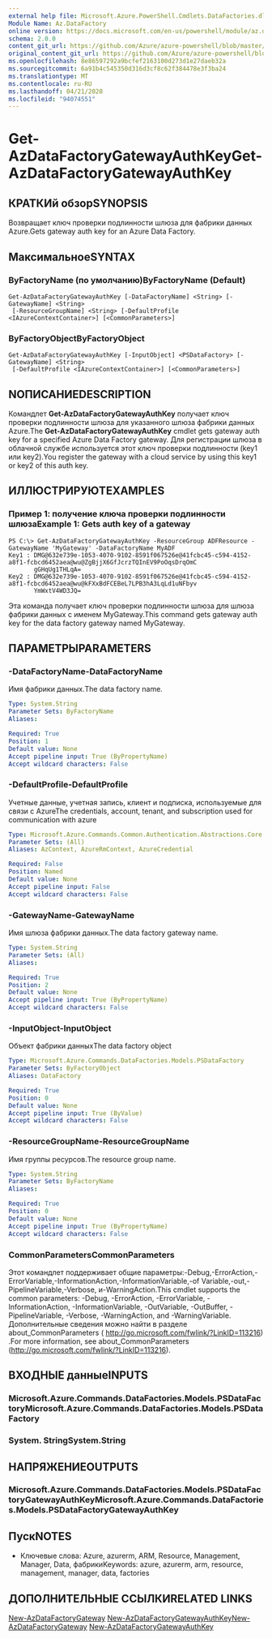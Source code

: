 ```yaml
---
external help file: Microsoft.Azure.PowerShell.Cmdlets.DataFactories.dll-Help.xml
Module Name: Az.DataFactory
online version: https://docs.microsoft.com/en-us/powershell/module/az.datafactory/get-azdatafactorygatewayauthkey
schema: 2.0.0
content_git_url: https://github.com/Azure/azure-powershell/blob/master/src/DataFactory/DataFactoryV2/help/Get-AzDataFactoryGatewayAuthKey.md
original_content_git_url: https://github.com/Azure/azure-powershell/blob/master/src/DataFactory/DataFactoryV2/help/Get-AzDataFactoryGatewayAuthKey.md
ms.openlocfilehash: 8e86597292a9bcfef2163100d273d1e27daeb32a
ms.sourcegitcommit: 6a91b4c545350d316d3cf8c62f384478e3f3ba24
ms.translationtype: MT
ms.contentlocale: ru-RU
ms.lasthandoff: 04/21/2020
ms.locfileid: "94074551"
---
```

# <span data-ttu-id="a2d77-101">Get-AzDataFactoryGatewayAuthKey</span><span class="sxs-lookup"><span data-stu-id="a2d77-101">Get-AzDataFactoryGatewayAuthKey</span></span>

## <span data-ttu-id="a2d77-102">КРАТКИй обзор</span><span class="sxs-lookup"><span data-stu-id="a2d77-102">SYNOPSIS</span></span>
<span data-ttu-id="a2d77-103">Возвращает ключ проверки подлинности шлюза для фабрики данных Azure.</span><span class="sxs-lookup"><span data-stu-id="a2d77-103">Gets gateway auth key for an Azure Data Factory.</span></span>

## <span data-ttu-id="a2d77-104">Максимальное</span><span class="sxs-lookup"><span data-stu-id="a2d77-104">SYNTAX</span></span>

### <span data-ttu-id="a2d77-105">ByFactoryName (по умолчанию)</span><span class="sxs-lookup"><span data-stu-id="a2d77-105">ByFactoryName (Default)</span></span>
```
Get-AzDataFactoryGatewayAuthKey [-DataFactoryName] <String> [-GatewayName] <String>
 [-ResourceGroupName] <String> [-DefaultProfile <IAzureContextContainer>] [<CommonParameters>]
```

### <span data-ttu-id="a2d77-106">ByFactoryObject</span><span class="sxs-lookup"><span data-stu-id="a2d77-106">ByFactoryObject</span></span>
```
Get-AzDataFactoryGatewayAuthKey [-InputObject] <PSDataFactory> [-GatewayName] <String>
 [-DefaultProfile <IAzureContextContainer>] [<CommonParameters>]
```

## <span data-ttu-id="a2d77-107">NОПИСАНИЕ</span><span class="sxs-lookup"><span data-stu-id="a2d77-107">DESCRIPTION</span></span>
<span data-ttu-id="a2d77-108">Командлет **Get-AzDataFactoryGatewayAuthKey** получает ключ проверки подлинности шлюза для указанного шлюза фабрики данных Azure.</span><span class="sxs-lookup"><span data-stu-id="a2d77-108">The **Get-AzDataFactoryGatewayAuthKey** cmdlet gets gateway auth key for a specified Azure Data Factory gateway.</span></span>
<span data-ttu-id="a2d77-109">Для регистрации шлюза в облачной службе используется этот ключ проверки подлинности (key1 или key2).</span><span class="sxs-lookup"><span data-stu-id="a2d77-109">You register the gateway with a cloud service by using this key1 or key2 of this auth key.</span></span>

## <span data-ttu-id="a2d77-110">ИЛЛЮСТРИРУЮТ</span><span class="sxs-lookup"><span data-stu-id="a2d77-110">EXAMPLES</span></span>

### <span data-ttu-id="a2d77-111">Пример 1: получение ключа проверки подлинности шлюза</span><span class="sxs-lookup"><span data-stu-id="a2d77-111">Example 1: Gets auth key of a gateway</span></span>
```
PS C:\> Get-AzDataFactoryGatewayAuthKey -ResourceGroup ADFResource -GatewayName 'MyGateway' -DataFactoryName MyADF
Key1 : DMG@632e739e-1053-4070-9102-8591f067526e@41fcbc45-c594-4152-a8f1-fcbcd6452aea@wu@ZgBjjX6GfJcrzTQInEV9PoOqsDrqOmC
       gGHqUg1THLqA=
Key2 : DMG@632e739e-1053-4070-9102-8591f067526e@41fcbc45-c594-4152-a8f1-fcbcd6452aea@wu@kFXxBdFCEBeL7LPB3hA3LqLd1uNFbyv
       YmWxtV4WD3JQ=
```

<span data-ttu-id="a2d77-112">Эта команда получает ключ проверки подлинности шлюза для шлюза фабрики данных с именем MyGateway.</span><span class="sxs-lookup"><span data-stu-id="a2d77-112">This command gets gateway auth key for the data factory gateway named MyGateway.</span></span>

## <span data-ttu-id="a2d77-113">ПАРАМЕТРЫ</span><span class="sxs-lookup"><span data-stu-id="a2d77-113">PARAMETERS</span></span>

### <span data-ttu-id="a2d77-114">-DataFactoryName</span><span class="sxs-lookup"><span data-stu-id="a2d77-114">-DataFactoryName</span></span>
<span data-ttu-id="a2d77-115">Имя фабрики данных.</span><span class="sxs-lookup"><span data-stu-id="a2d77-115">The data factory name.</span></span>

```yaml
Type: System.String
Parameter Sets: ByFactoryName
Aliases:

Required: True
Position: 1
Default value: None
Accept pipeline input: True (ByPropertyName)
Accept wildcard characters: False
```

### <span data-ttu-id="a2d77-116">-DefaultProfile</span><span class="sxs-lookup"><span data-stu-id="a2d77-116">-DefaultProfile</span></span>
<span data-ttu-id="a2d77-117">Учетные данные, учетная запись, клиент и подписка, используемые для связи с Azure</span><span class="sxs-lookup"><span data-stu-id="a2d77-117">The credentials, account, tenant, and subscription used for communication with azure</span></span>

```yaml
Type: Microsoft.Azure.Commands.Common.Authentication.Abstractions.Core.IAzureContextContainer
Parameter Sets: (All)
Aliases: AzContext, AzureRmContext, AzureCredential

Required: False
Position: Named
Default value: None
Accept pipeline input: False
Accept wildcard characters: False
```

### <span data-ttu-id="a2d77-118">-GatewayName</span><span class="sxs-lookup"><span data-stu-id="a2d77-118">-GatewayName</span></span>
<span data-ttu-id="a2d77-119">Имя шлюза фабрики данных.</span><span class="sxs-lookup"><span data-stu-id="a2d77-119">The data factory gateway name.</span></span>

```yaml
Type: System.String
Parameter Sets: (All)
Aliases:

Required: True
Position: 2
Default value: None
Accept pipeline input: True (ByPropertyName)
Accept wildcard characters: False
```

### <span data-ttu-id="a2d77-120">-InputObject</span><span class="sxs-lookup"><span data-stu-id="a2d77-120">-InputObject</span></span>
<span data-ttu-id="a2d77-121">Объект фабрики данных</span><span class="sxs-lookup"><span data-stu-id="a2d77-121">The data factory object</span></span>

```yaml
Type: Microsoft.Azure.Commands.DataFactories.Models.PSDataFactory
Parameter Sets: ByFactoryObject
Aliases: DataFactory

Required: True
Position: 0
Default value: None
Accept pipeline input: True (ByValue)
Accept wildcard characters: False
```

### <span data-ttu-id="a2d77-122">-ResourceGroupName</span><span class="sxs-lookup"><span data-stu-id="a2d77-122">-ResourceGroupName</span></span>
<span data-ttu-id="a2d77-123">Имя группы ресурсов.</span><span class="sxs-lookup"><span data-stu-id="a2d77-123">The resource group name.</span></span>

```yaml
Type: System.String
Parameter Sets: ByFactoryName
Aliases:

Required: True
Position: 0
Default value: None
Accept pipeline input: True (ByPropertyName)
Accept wildcard characters: False
```

### <span data-ttu-id="a2d77-124">CommonParameters</span><span class="sxs-lookup"><span data-stu-id="a2d77-124">CommonParameters</span></span>
<span data-ttu-id="a2d77-125">Этот командлет поддерживает общие параметры:-Debug,-ErrorAction,-ErrorVariable,-InformationAction,-InformationVariable,-of Variable,-out,-PipelineVariable,-Verbose, и-WarningAction.</span><span class="sxs-lookup"><span data-stu-id="a2d77-125">This cmdlet supports the common parameters: -Debug, -ErrorAction, -ErrorVariable, -InformationAction, -InformationVariable, -OutVariable, -OutBuffer, -PipelineVariable, -Verbose, -WarningAction, and -WarningVariable.</span></span> <span data-ttu-id="a2d77-126">Дополнительные сведения можно найти в разделе about_CommonParameters ( http://go.microsoft.com/fwlink/?LinkID=113216) .</span><span class="sxs-lookup"><span data-stu-id="a2d77-126">For more information, see about_CommonParameters (http://go.microsoft.com/fwlink/?LinkID=113216).</span></span>

## <span data-ttu-id="a2d77-127">ВХОДНЫЕ данные</span><span class="sxs-lookup"><span data-stu-id="a2d77-127">INPUTS</span></span>

### <span data-ttu-id="a2d77-128">Microsoft.Azure.Commands.DataFactories.Models.PSDataFactory</span><span class="sxs-lookup"><span data-stu-id="a2d77-128">Microsoft.Azure.Commands.DataFactories.Models.PSDataFactory</span></span>

### <span data-ttu-id="a2d77-129">System. String</span><span class="sxs-lookup"><span data-stu-id="a2d77-129">System.String</span></span>

## <span data-ttu-id="a2d77-130">НАПРЯЖЕНИЕ</span><span class="sxs-lookup"><span data-stu-id="a2d77-130">OUTPUTS</span></span>

### <span data-ttu-id="a2d77-131">Microsoft.Azure.Commands.DataFactories.Models.PSDataFactoryGatewayAuthKey</span><span class="sxs-lookup"><span data-stu-id="a2d77-131">Microsoft.Azure.Commands.DataFactories.Models.PSDataFactoryGatewayAuthKey</span></span>

## <span data-ttu-id="a2d77-132">Пуск</span><span class="sxs-lookup"><span data-stu-id="a2d77-132">NOTES</span></span>
* <span data-ttu-id="a2d77-133">Ключевые слова: Azure, azurerm, ARM, Resource, Management, Manager, Data, фабрики</span><span class="sxs-lookup"><span data-stu-id="a2d77-133">Keywords: azure, azurerm, arm, resource, management, manager, data, factories</span></span>

## <span data-ttu-id="a2d77-134">ДОПОЛНИТЕЛЬНЫЕ ССЫЛКИ</span><span class="sxs-lookup"><span data-stu-id="a2d77-134">RELATED LINKS</span></span>

<span data-ttu-id="a2d77-135">[New-AzDataFactoryGateway](./New-AzDataFactoryGateway.md) 
 [New-AzDataFactoryGatewayAuthKey](./New-AzDataFactoryGatewayAuthKey.md)</span><span class="sxs-lookup"><span data-stu-id="a2d77-135">[New-AzDataFactoryGateway](./New-AzDataFactoryGateway.md)
[New-AzDataFactoryGatewayAuthKey](./New-AzDataFactoryGatewayAuthKey.md)</span></span>

